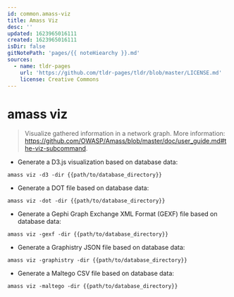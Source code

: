 ```yaml
---
id: common.amass-viz
title: Amass Viz
desc: ''
updated: 1623965016111
created: 1623965016111
isDir: false
gitNotePath: 'pages/{{ noteHiearchy }}.md'
sources:
  - name: tldr-pages
    url: 'https://github.com/tldr-pages/tldr/blob/master/LICENSE.md'
    license: Creative Commons
---
```

# amass viz

> Visualize gathered information in a network graph.
> More information: <https://github.com/OWASP/Amass/blob/master/doc/user_guide.md#the-viz-subcommand>.

- Generate a D3.js visualization based on database data:

`amass viz -d3 -dir {{path/to/database_directory}}`

- Generate a DOT file based on database data:

`amass viz -dot -dir {{path/to/database_directory}}`

- Generate a Gephi Graph Exchange XML Format (GEXF) file based on database data:

`amass viz -gexf -dir {{path/to/database_directory}}`

- Generate a Graphistry JSON file based on database data:

`amass viz -graphistry -dir {{path/to/database_directory}}`

- Generate a Maltego CSV file based on database data:

`amass viz -maltego -dir {{path/to/database_directory}}`

